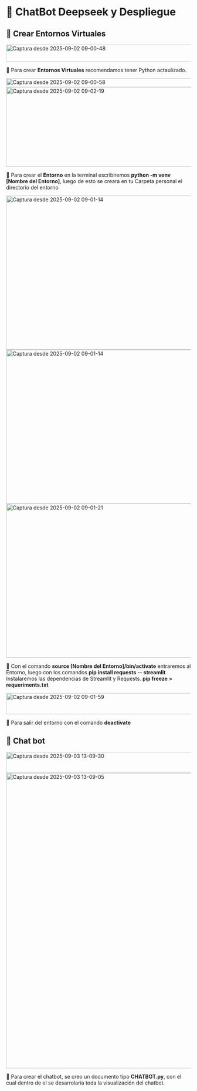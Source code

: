 # 🐋 ChatBot Deepseek y Despliegue
## 🤖 Crear Entornos Virtuales

<img width="523" height="47" alt="Captura desde 2025-09-02 09-00-48" src="https://github.com/user-attachments/assets/c673d153-016e-48a3-9352-2cb146f855b7" />

📎 Para crear **Entornos Virtuales** recomendamos tener Python actaulizado.

<img width="590" height="24" alt="Captura desde 2025-09-02 09-00-58" src="https://github.com/user-attachments/assets/81676ba4-be54-44fc-831f-6a8428647690" />

<img width="687" height="217" alt="Captura desde 2025-09-02 09-02-19" src="https://github.com/user-attachments/assets/135b8f3a-2b82-4763-a4d7-fc2e61475cc7" />

📎 Para crear el **Entorno** en la terminal escribiremos **python -m venv [Nombre del Entorno]**, luego de esto se creara en tu Carpeta personal el directorio del entorno

<img width="1397" height="420" alt="Captura desde 2025-09-02 09-01-14" src="https://github.com/user-attachments/assets/9fed5e4c-433f-43a7-8585-e51059d4a3bc" />

<img width="1397" height="420" alt="Captura desde 2025-09-02 09-01-14" src="https://github.com/user-attachments/assets/1c7254ef-68c8-48b4-a4f3-c2dbab82879a" />

<img width="1397" height="420" alt="Captura desde 2025-09-02 09-01-21" src="https://github.com/user-attachments/assets/247f1e18-b13f-467d-8b31-59ce5abf7e48" />

📎 Con el comando **source [Nombre del Entorno]/bin/activate** entraremos al Entorno, luego con los comandos **pip install requests -- streamlit** Instalaremos las dependencias de
Streamlit y Requests. **pip freeze > requeriments.txt**

<img width="570" height="58" alt="Captura desde 2025-09-02 09-01-59" src="https://github.com/user-attachments/assets/b398b802-98d0-4e77-8b7a-78a76f5e24ce" />

📎 Para salir del entorno con el comando **deactivate**

## 🤖 Chat bot

<img width="618" height="57" alt="Captura desde 2025-09-03 13-09-30" src="https://github.com/user-attachments/assets/a57a1502-f854-49e5-ad5a-344c7725cdb3" />

<img width="1396" height="805" alt="Captura desde 2025-09-03 13-09-05" src="https://github.com/user-attachments/assets/e84d586f-205b-4095-b7f9-d9a6587dd5b1" />

📎 Para crear el chatbot, se creo un documento tipo **CHATBOT.py**, con el cual dentro de el se desarrolaria toda la visualización del chatbot.
